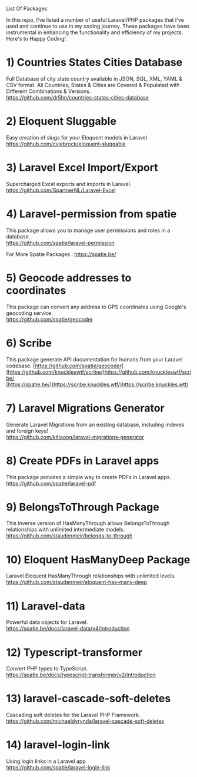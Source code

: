 List Of Packages

In this repo, I've listed a number of useful Laravel/PHP packages that I've used and continue to use in my coding journey. These packages have been instrumental in enhancing the functionality and efficiency of my projects. 
Here's to Happy Coding! 

# 1) Countries States Cities Database  
Full Database of city state country available in JSON, SQL, XML, YAML & CSV format. All Countries, States & Cities are Covered & Populated with Different Combinations & Versions.  
https://github.com/dr5hn/countries-states-cities-database

# 2) Eloquent Sluggable   
Easy creation of slugs for your Eloquent models in Laravel.   
https://github.com/cviebrock/eloquent-sluggable

# 3) Laravel Excel Import/Export   
Supercharged Excel exports and imports in Laravel.   
https://github.com/SpartnerNL/Laravel-Excel

# 4) Laravel-permission from spatie  
This package allows you to manage user permissions and roles in a database.  
https://github.com/spatie/laravel-permission

For More Spatie Packages : 
https://spatie.be/

# 5) Geocode addresses to coordinates 
This package can convert any address to GPS coordinates using Google's geocoding service.  
https://github.com/spatie/geocoder

# 6) Scribe 
This package generate API documentation for humans from your Laravel codebase.
[https://github.com/spatie/geocoder](https://github.com/knuckleswtf/scribe/)https://github.com/knuckleswtf/scribe/  
[https://spatie.be/](https://scribe.knuckles.wtf/)https://scribe.knuckles.wtf/

# 7) Laravel Migrations Generator    
Generate Laravel Migrations from an existing database, including indexes and foreign keys!   
https://github.com/kitloong/laravel-migrations-generator  

# 8) Create PDFs in Laravel apps  
This package provides a simple way to create PDFs in Laravel apps.    
https://github.com/spatie/laravel-pdf 

# 9) BelongsToThrough Package 
This inverse version of HasManyThrough allows BelongsToThrough relationships with unlimited intermediate models.  
https://github.com/staudenmeir/belongs-to-through 

# 10) Eloquent HasManyDeep Package
Laravel Eloquent HasManyThrough relationships with unlimited levels.  
https://github.com/staudenmeir/eloquent-has-many-deep

# 11) Laravel-data
Powerful data objects for Laravel.  
https://spatie.be/docs/laravel-data/v4/introduction

# 12) Typescript-transformer
Convert PHP types to TypeScript.     
https://spatie.be/docs/typescript-transformer/v2/introduction


# 13) laravel-cascade-soft-deletes  
Cascading soft deletes for the Laravel PHP Framework.       
https://github.com/michaeldyrynda/laravel-cascade-soft-deletes


# 14) laravel-login-link 
Using login links in a Laravel app      
https://github.com/spatie/laravel-login-link



  

